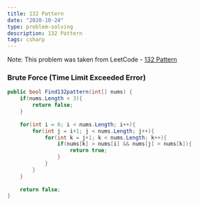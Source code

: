 ```yaml
---
title: 132 Pattern
date: "2020-10-24"
type: problem-solving
description: 132 Pattern
tags: csharp
---
```


Note: This problem was taken from LeetCode - [132 Pattern](https://leetcode.com/problems/132-pattern/)

### Brute Force (Time Limit Exceeded Error)

```csharp
public bool Find132pattern(int[] nums) {
	if(nums.Length < 3){
		return false;
	}
	
	for(int i = 0; i < nums.Length; i++){
		for(int j = i+1; j < nums.Length; j++){
			for(int k = j+1; k < nums.Length; k++){
				if(nums[k] > nums[i] && nums[j] > nums[k]){
					return true;
				}
			}
		}
	}
	
	return false;
}
```
